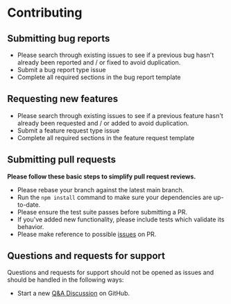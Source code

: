 # Contributing

## Submitting bug reports

- Please search through existing issues to see if a previous bug hasn't already been reported and / or fixed to avoid duplication.
- Submit a bug report type issue
- Complete all required sections in the bug report template

## Requesting new features

- Please search through existing issues to see if a previous feature hasn't already been requested and / or added to avoid duplication.
- Submit a feature request type issue
- Complete all required sections in the feature request template

## Submitting pull requests

**Please follow these basic steps to simplify pull request reviews.**

- Please rebase your branch against the latest main branch.
- Run the `npm install` command to make sure your dependencies are up-to-date.
- Please ensure the test suite passes before submitting a PR.
- If you've added new functionality, please include tests which validate its behavior.
- Please make reference to possible [issues](https://github.com/lgpage/nbtutor/issues) on PR.

## Questions and requests for support

Questions and requests for support should not be opened as issues and should be handled in the following ways:

- Start a new [Q&A Discussion](https://github.com/lgpage/nbtutor/discussions/new?category=q-a) on GitHub.
